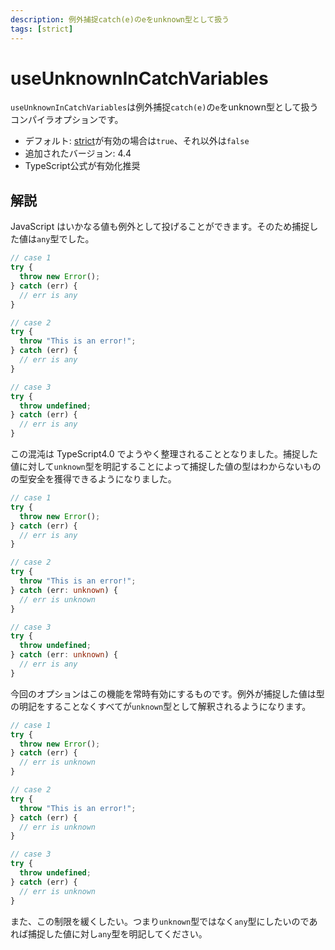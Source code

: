 ```yaml
---
description: 例外捕捉catch(e)のeをunknown型として扱う
tags: [strict]
---
```


# useUnknownInCatchVariables

`useUnknownInCatchVariables`は例外捕捉`catch(e)`の`e`をunknown型として扱うコンパイラオプションです。

- デフォルト: [strict](./strict.md)が有効の場合は`true`、それ以外は`false`
- 追加されたバージョン: 4.4
- TypeScript公式が有効化推奨

## 解説

JavaScript はいかなる値も例外として投げることができます。そのため捕捉した値は`any`型でした。

```ts
// case 1
try {
  throw new Error();
} catch (err) {
  // err is any
}

// case 2
try {
  throw "This is an error!";
} catch (err) {
  // err is any
}

// case 3
try {
  throw undefined;
} catch (err) {
  // err is any
}
```

この混沌は TypeScript4.0 でようやく整理されることとなりました。捕捉した値に対して`unknown`型を明記することによって捕捉した値の型はわからないものの型安全を獲得できるようになりました。

```ts
// case 1
try {
  throw new Error();
} catch (err) {
  // err is any
}

// case 2
try {
  throw "This is an error!";
} catch (err: unknown) {
  // err is unknown
}

// case 3
try {
  throw undefined;
} catch (err: unknown) {
  // err is any
}
```

今回のオプションはこの機能を常時有効にするものです。例外が捕捉した値は型の明記をすることなくすべてが`unknown`型として解釈されるようになります。

```ts
// case 1
try {
  throw new Error();
} catch (err) {
  // err is unknown
}

// case 2
try {
  throw "This is an error!";
} catch (err) {
  // err is unknown
}

// case 3
try {
  throw undefined;
} catch (err) {
  // err is unknown
}
```

また、この制限を緩くしたい。つまり`unknown`型ではなく`any`型にしたいのであれば捕捉した値に対し`any`型を明記してください。
